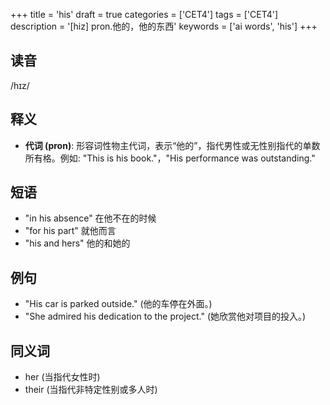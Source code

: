+++
title = 'his'
draft = true
categories = ['CET4']
tags = ['CET4']
description = '[hiz] pron.他的，他的东西'
keywords = ['ai words', 'his']
+++

## 读音
/hɪz/

## 释义
- **代词 (pron)**: 形容词性物主代词，表示“他的”，指代男性或无性别指代的单数所有格。例如: "This is his book."，"His performance was outstanding."

## 短语
- "in his absence" 在他不在的时候
- "for his part" 就他而言
- "his and hers" 他的和她的

## 例句
- "His car is parked outside." (他的车停在外面。)
- "She admired his dedication to the project." (她欣赏他对项目的投入。)

## 同义词
- her (当指代女性时)
- their (当指代非特定性别或多人时)

